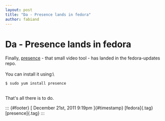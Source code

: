 ```yaml
---
layout: post
title: "Da - Presence lands in fedora"
author: fabiand
---
```



Da - Presence lands in fedora
=============================

Finally, [presence](http://dummdida.blogspot.com/p/presence.html) - that
small video tool - has landed in the fedora-updates repo.\
\
You can install it using:\

    $ sudo yum install presence

\
That's all there is to do.

::: {#footer}
[ December 21st, 2011 9:19pm ]{#timestamp} [fedora]{.tag}
[presence]{.tag}
:::
